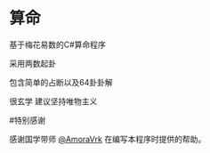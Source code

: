 # 算命

基于梅花易数的C#算命程序 

采用两数起卦

包含简单的占断以及64卦卦解

很玄学 建议坚持唯物主义

#特别感谢

感谢国学带师 [@AmoraVrk](https://github.com/June12138) 在编写本程序时提供的帮助。
